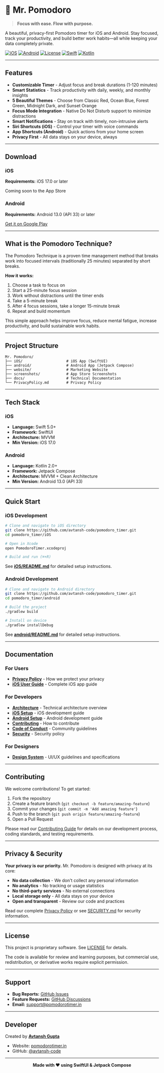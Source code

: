 # 🍅 Mr. Pomodoro

> **Focus with ease. Flow with purpose.**

A beautiful, privacy-first Pomodoro timer for iOS and Android. Stay focused, track your productivity, and build better work habits—all while keeping your data completely private.

[![iOS](https://img.shields.io/badge/iOS-17.0+-blue.svg)](https://www.apple.com/ios/)
[![Android](https://img.shields.io/badge/Android-13.0+-green.svg)](https://www.android.com/)
[![License](https://img.shields.io/badge/License-Proprietary-red.svg)](LICENSE)
[![Swift](https://img.shields.io/badge/Swift-5.0+-orange.svg)](https://swift.org/)
[![Kotlin](https://img.shields.io/badge/Kotlin-2.0+-purple.svg)](https://kotlinlang.org/)

---

## Features

- **Customizable Timer** - Adjust focus and break durations (1-120 minutes)
- **Smart Statistics** - Track productivity with daily, weekly, and monthly insights
- **5 Beautiful Themes** - Choose from Classic Red, Ocean Blue, Forest Green, Midnight Dark, and Sunset Orange
- **Focus Mode Integration** - Native Do Not Disturb support to minimize distractions
- **Smart Notifications** - Stay on track with timely, non-intrusive alerts
- **Siri Shortcuts (iOS)** - Control your timer with voice commands
- **App Shortcuts (Android)** - Quick actions from your home screen
- **Privacy First** - All data stays on your device, always

---

## Download

### iOS
**Requirements:** iOS 17.0 or later

Coming soon to the App Store

### Android
**Requirements:** Android 13.0 (API 33) or later

[Get it on Google Play](https://play.google.com/store/apps/details?id=com.avtanshgupta.mr.pomodoro&pli=1)

---

## What is the Pomodoro Technique?

The Pomodoro Technique is a proven time management method that breaks work into focused intervals (traditionally 25 minutes) separated by short breaks.

**How it works:**
1. Choose a task to focus on
2. Start a 25-minute focus session
3. Work without distractions until the timer ends
4. Take a 5-minute break
5. After 4 focus sessions, take a longer 15-minute break
6. Repeat and build momentum

This simple approach helps improve focus, reduce mental fatigue, increase productivity, and build sustainable work habits.

---

## Project Structure

```
Mr. Pomodoro/
├── iOS/                    # iOS App (SwiftUI)
├── android/                # Android App (Jetpack Compose)
├── website/                # Marketing Website
├── screenshots/            # App Store Screenshots
├── docs/                   # Technical Documentation
└── PrivacyPolicy.md        # Privacy Policy
```

---

## Tech Stack

### iOS
- **Language:** Swift 5.0+
- **Framework:** SwiftUI
- **Architecture:** MVVM
- **Min Version:** iOS 17.0

### Android
- **Language:** Kotlin 2.0+
- **Framework:** Jetpack Compose
- **Architecture:** MVVM + Clean Architecture
- **Min Version:** Android 13.0 (API 33)

---

## Quick Start

### iOS Development

```bash
# Clone and navigate to iOS directory
git clone https://github.com/avtansh-code/pomodoro_timer.git
cd pomodoro_timer/iOS

# Open in Xcode
open PomodoroTimer.xcodeproj

# Build and run (⌘+R)
```

See **[iOS/README.md](iOS/README.md)** for detailed setup instructions.

### Android Development

```bash
# Clone and navigate to Android directory
git clone https://github.com/avtansh-code/pomodoro_timer.git
cd pomodoro_timer/android

# Build the project
./gradlew build

# Install on device
./gradlew installDebug
```

See **[android/README.md](android/README.md)** for detailed setup instructions.

---

## Documentation

### For Users
- **[Privacy Policy](PrivacyPolicy.md)** - How we protect your privacy
- **[iOS User Guide](iOS/docs/USER_GUIDE.md)** - Complete iOS app guide

### For Developers
- **[Architecture](docs/ARCHITECTURE.md)** - Technical architecture overview
- **[iOS Setup](iOS/README.md)** - iOS development guide
- **[Android Setup](android/README.md)** - Android development guide
- **[Contributing](CONTRIBUTING.md)** - How to contribute
- **[Code of Conduct](CODE_OF_CONDUCT.md)** - Community guidelines
- **[Security](SECURITY.md)** - Security policy

### For Designers
- **[Design System](iOS/docs/DESIGN_SYSTEM.md)** - UI/UX guidelines and specifications

---

## Contributing

We welcome contributions! To get started:

1. Fork the repository
2. Create a feature branch (`git checkout -b feature/amazing-feature`)
3. Commit your changes (`git commit -m 'Add amazing feature'`)
4. Push to the branch (`git push origin feature/amazing-feature`)
5. Open a Pull Request

Please read our [Contributing Guide](CONTRIBUTING.md) for details on our development process, coding standards, and testing requirements.

---

## Privacy & Security

**Your privacy is our priority.** Mr. Pomodoro is designed with privacy at its core:

- **No data collection** - We don't collect any personal information
- **No analytics** - No tracking or usage statistics
- **No third-party services** - No external connections
- **Local storage only** - All data stays on your device
- **Open and transparent** - Review our code and practices

Read our complete [Privacy Policy](PrivacyPolicy.md) or see [SECURITY.md](SECURITY.md) for security information.

---

## License

This project is proprietary software. See [LICENSE](LICENSE) for details.

The code is available for review and learning purposes, but commercial use, redistribution, or derivative works require explicit permission.

---

## Support

- **Bug Reports:** [GitHub Issues](https://github.com/avtansh-code/pomodoro_timer/issues)
- **Feature Requests:** [GitHub Discussions](https://github.com/avtansh-code/pomodoro_timer/discussions)
- **Email:** support@pomodorotimer.in

---

## Developer

Created by **[Avtansh Gupta](https://github.com/avtansh-code)**

- Website: [pomodorotimer.in](https://pomodorotimer.in)
- GitHub: [@avtansh-code](https://github.com/avtansh-code)

---

<div align="center">

**Made with ❤️ using SwiftUI & Jetpack Compose**

</div>
